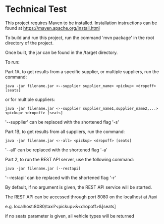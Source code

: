 # Technical Test
This project requires Maven to be installed. Installation instructions can be found at https://maven.apache.org/install.html

To build and run this project, run the command 'mvn package' in the root directory of the project.

Once built, the jar can be found in the /target directory.

To run:

Part 1A, to get results from a specific supplier, or multiple suppliers, run the command:

	java -jar filename.jar <--supplier supplier_name> <pickup> <dropoff> [seats]

or for multiple suppliers:

	java -jar filename.jar <--supplier supplier_name1,supplier_name2,...> <pickup> <dropoff> [seats]

'--supplier' can be replaced with the shortened flag '-s'

Part 1B, to get results from all suppliers, run the command:

	java -jar filename.jar <--all> <pickup> <dropoff> [seats]

'--all' can be replaced with the shortened flag '-a'

Part 2, to run the REST API server, use the following command:

	java -jar filename.jar [--restapi]

'--restapi' can be replaced with the shortened flag '-r'

By default, if no argument is given, the REST API service will be started.

The REST API can be accessed through port 8080 on the localhost at /taxi 

e.g. localhost:8080/taxi?\<pickup\>&\<dropoff\>&[seats]

if no seats parameter is given, all vehicle types will be returned

	
